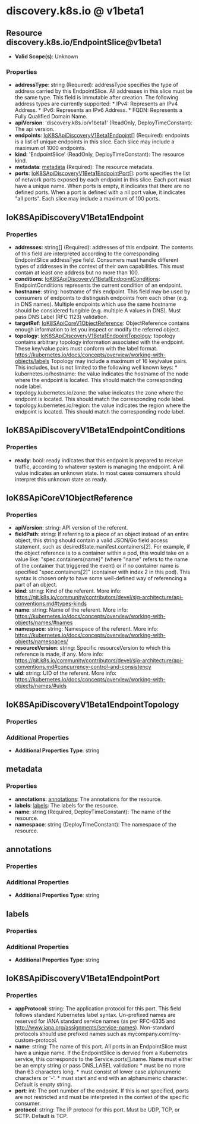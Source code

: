 # discovery.k8s.io @ v1beta1

## Resource discovery.k8s.io/EndpointSlice@v1beta1
* **Valid Scope(s)**: Unknown
### Properties
* **addressType**: string (Required): addressType specifies the type of address carried by this EndpointSlice. All addresses in this slice must be the same type. This field is immutable after creation. The following address types are currently supported: * IPv4: Represents an IPv4 Address. * IPv6: Represents an IPv6 Address. * FQDN: Represents a Fully Qualified Domain Name.
* **apiVersion**: 'discovery.k8s.io/v1beta1' (ReadOnly, DeployTimeConstant): The api version.
* **endpoints**: [IoK8SApiDiscoveryV1Beta1Endpoint](#iok8sapidiscoveryv1beta1endpoint)[] (Required): endpoints is a list of unique endpoints in this slice. Each slice may include a maximum of 1000 endpoints.
* **kind**: 'EndpointSlice' (ReadOnly, DeployTimeConstant): The resource kind.
* **metadata**: [metadata](#metadata) (Required): The resource metadata.
* **ports**: [IoK8SApiDiscoveryV1Beta1EndpointPort](#iok8sapidiscoveryv1beta1endpointport)[]: ports specifies the list of network ports exposed by each endpoint in this slice. Each port must have a unique name. When ports is empty, it indicates that there are no defined ports. When a port is defined with a nil port value, it indicates "all ports". Each slice may include a maximum of 100 ports.

## IoK8SApiDiscoveryV1Beta1Endpoint
### Properties
* **addresses**: string[] (Required): addresses of this endpoint. The contents of this field are interpreted according to the corresponding EndpointSlice addressType field. Consumers must handle different types of addresses in the context of their own capabilities. This must contain at least one address but no more than 100.
* **conditions**: [IoK8SApiDiscoveryV1Beta1EndpointConditions](#iok8sapidiscoveryv1beta1endpointconditions): EndpointConditions represents the current condition of an endpoint.
* **hostname**: string: hostname of this endpoint. This field may be used by consumers of endpoints to distinguish endpoints from each other (e.g. in DNS names). Multiple endpoints which use the same hostname should be considered fungible (e.g. multiple A values in DNS). Must pass DNS Label (RFC 1123) validation.
* **targetRef**: [IoK8SApiCoreV1ObjectReference](#iok8sapicorev1objectreference): ObjectReference contains enough information to let you inspect or modify the referred object.
* **topology**: [IoK8SApiDiscoveryV1Beta1EndpointTopology](#iok8sapidiscoveryv1beta1endpointtopology): topology contains arbitrary topology information associated with the endpoint. These key/value pairs must conform with the label format. https://kubernetes.io/docs/concepts/overview/working-with-objects/labels Topology may include a maximum of 16 key/value pairs. This includes, but is not limited to the following well known keys: * kubernetes.io/hostname: the value indicates the hostname of the node
  where the endpoint is located. This should match the corresponding
  node label.
* topology.kubernetes.io/zone: the value indicates the zone where the
  endpoint is located. This should match the corresponding node label.
* topology.kubernetes.io/region: the value indicates the region where the
  endpoint is located. This should match the corresponding node label.

## IoK8SApiDiscoveryV1Beta1EndpointConditions
### Properties
* **ready**: bool: ready indicates that this endpoint is prepared to receive traffic, according to whatever system is managing the endpoint. A nil value indicates an unknown state. In most cases consumers should interpret this unknown state as ready.

## IoK8SApiCoreV1ObjectReference
### Properties
* **apiVersion**: string: API version of the referent.
* **fieldPath**: string: If referring to a piece of an object instead of an entire object, this string should contain a valid JSON/Go field access statement, such as desiredState.manifest.containers[2]. For example, if the object reference is to a container within a pod, this would take on a value like: "spec.containers{name}" (where "name" refers to the name of the container that triggered the event) or if no container name is specified "spec.containers[2]" (container with index 2 in this pod). This syntax is chosen only to have some well-defined way of referencing a part of an object.
* **kind**: string: Kind of the referent. More info: https://git.k8s.io/community/contributors/devel/sig-architecture/api-conventions.md#types-kinds
* **name**: string: Name of the referent. More info: https://kubernetes.io/docs/concepts/overview/working-with-objects/names/#names
* **namespace**: string: Namespace of the referent. More info: https://kubernetes.io/docs/concepts/overview/working-with-objects/namespaces/
* **resourceVersion**: string: Specific resourceVersion to which this reference is made, if any. More info: https://git.k8s.io/community/contributors/devel/sig-architecture/api-conventions.md#concurrency-control-and-consistency
* **uid**: string: UID of the referent. More info: https://kubernetes.io/docs/concepts/overview/working-with-objects/names/#uids

## IoK8SApiDiscoveryV1Beta1EndpointTopology
### Properties
### Additional Properties
* **Additional Properties Type**: string

## metadata
### Properties
* **annotations**: [annotations](#annotations): The annotations for the resource.
* **labels**: [labels](#labels): The labels for the resource.
* **name**: string (Required, DeployTimeConstant): The name of the resource.
* **namespace**: string (DeployTimeConstant): The namespace of the resource.

## annotations
### Properties
### Additional Properties
* **Additional Properties Type**: string

## labels
### Properties
### Additional Properties
* **Additional Properties Type**: string

## IoK8SApiDiscoveryV1Beta1EndpointPort
### Properties
* **appProtocol**: string: The application protocol for this port. This field follows standard Kubernetes label syntax. Un-prefixed names are reserved for IANA standard service names (as per RFC-6335 and http://www.iana.org/assignments/service-names). Non-standard protocols should use prefixed names such as mycompany.com/my-custom-protocol.
* **name**: string: The name of this port. All ports in an EndpointSlice must have a unique name. If the EndpointSlice is dervied from a Kubernetes service, this corresponds to the Service.ports[].name. Name must either be an empty string or pass DNS_LABEL validation: * must be no more than 63 characters long. * must consist of lower case alphanumeric characters or '-'. * must start and end with an alphanumeric character. Default is empty string.
* **port**: int: The port number of the endpoint. If this is not specified, ports are not restricted and must be interpreted in the context of the specific consumer.
* **protocol**: string: The IP protocol for this port. Must be UDP, TCP, or SCTP. Default is TCP.

